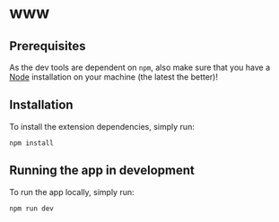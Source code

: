 # www

## Prerequisites

As the dev tools are dependent on `npm`, also make sure that you have a [Node](https://nodejs.org/en/) installation on your machine (the latest the better)!

## Installation

To install the extension dependencies, simply run:
```
npm install
```

## Running the app in development

To run the app locally, simply run:
```
npm run dev
```
